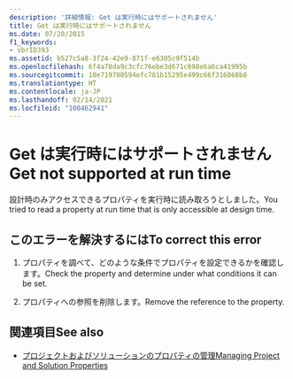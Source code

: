 ```yaml
---
description: '詳細情報: Get は実行時にはサポートされません'
title: Get は実行時にはサポートされません
ms.date: 07/20/2015
f1_keywords:
- vbrID393
ms.assetid: b527c5a8-3f24-42e9-871f-e6305c9f514b
ms.openlocfilehash: 6f4a78da9c3cfc76ebe3d671c698e6a6ca41995b
ms.sourcegitcommit: 10e719780594efc781b15295e499c66f316068b8
ms.translationtype: HT
ms.contentlocale: ja-JP
ms.lasthandoff: 02/14/2021
ms.locfileid: "100462941"
---
```

# <a name="get-not-supported-at-run-time"></a><span data-ttu-id="400b8-103">Get は実行時にはサポートされません</span><span class="sxs-lookup"><span data-stu-id="400b8-103">Get not supported at run time</span></span>

<span data-ttu-id="400b8-104">設計時のみアクセスできるプロパティを実行時に読み取ろうとしました。</span><span class="sxs-lookup"><span data-stu-id="400b8-104">You tried to read a property at run time that is only accessible at design time.</span></span>  
  
## <a name="to-correct-this-error"></a><span data-ttu-id="400b8-105">このエラーを解決するには</span><span class="sxs-lookup"><span data-stu-id="400b8-105">To correct this error</span></span>  
  
1. <span data-ttu-id="400b8-106">プロパティを調べて、どのような条件でプロパティを設定できるかを確認します。</span><span class="sxs-lookup"><span data-stu-id="400b8-106">Check the property and determine under what conditions it can be set.</span></span>  
  
2. <span data-ttu-id="400b8-107">プロパティへの参照を削除します。</span><span class="sxs-lookup"><span data-stu-id="400b8-107">Remove the reference to the property.</span></span>  
  
## <a name="see-also"></a><span data-ttu-id="400b8-108">関連項目</span><span class="sxs-lookup"><span data-stu-id="400b8-108">See also</span></span>

- [<span data-ttu-id="400b8-109">プロジェクトおよびソリューションのプロパティの管理</span><span class="sxs-lookup"><span data-stu-id="400b8-109">Managing Project and Solution Properties</span></span>](/visualstudio/ide/managing-project-and-solution-properties)
